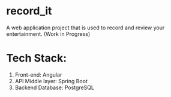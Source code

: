 # record_it
A web application project that is used to record and review your entertainment. (Work in Progress)

# Tech Stack:
1. Front-end: Angular
2. API Middle layer: Spring Boot
3. Backend Database: PostgreSQL







